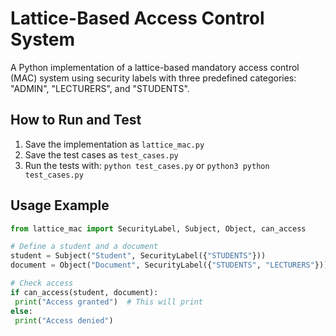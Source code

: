 # Lattice-Based Access Control System
A Python implementation of a lattice-based mandatory access control (MAC) system using security labels with three predefined categories: "ADMIN", "LECTURERS", and "STUDENTS".

## How to Run and Test

1. Save the implementation as `lattice_mac.py`
2. Save the test cases as `test_cases.py`
3. Run the tests with: `python test_cases.py` or `python3 python test_cases.py`

## Usage Example

```python
from lattice_mac import SecurityLabel, Subject, Object, can_access

# Define a student and a document
student = Subject("Student", SecurityLabel({"STUDENTS"}))
document = Object("Document", SecurityLabel({"STUDENTS", "LECTURERS"}))

# Check access
if can_access(student, document):
 print("Access granted")  # This will print
else:
 print("Access denied")
```
